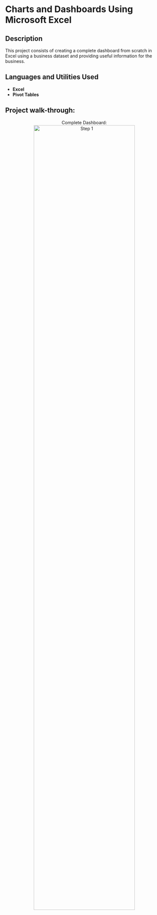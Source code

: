 <h1>Charts and Dashboards Using Microsoft Excel</h1>

<h2>Description</h2>
This project consists of creating a complete dashboard from scratch in Excel using a business dataset and providing useful information for the business.
<br />


<h2>Languages and Utilities Used</h2>

- <b>Excel</b> 
- <b>Pivot Tables</b>

<h2>Project walk-through:</h2>

<p align="center">
Complete Dashboard: <br/>
<img src="https://i.imgur.com/Efdq7fs.png" height="80%" width="80%" alt="Step 1"/>
<br />
<br />
<!--
 ```diff
- text in red
+ text in green
! text in orange
# text in gray
@@ text in purple (and bold)@@
```
--!>

